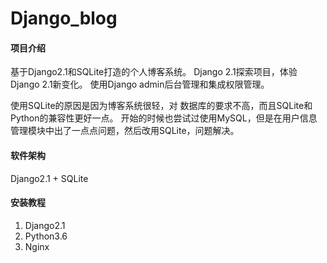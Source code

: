 # Django_blog

#### 项目介绍
基于Django2.1和SQLite打造的个人博客系统。
Django 2.1探索项目，体验Django 2.1新变化。
使用Django admin后台管理和集成权限管理。

使用SQLite的原因是因为博客系统很轻，对 数据库的要求不高，而且SQLite和Python的兼容性更好一点。
开始的时候也尝试过使用MySQL，但是在用户信息管理模块中出了一点点问题，然后改用SQLite，问题解决。

#### 软件架构
Django2.1 + SQLite



#### 安装教程

1. Django2.1
2. Python3.6
3. Nginx





